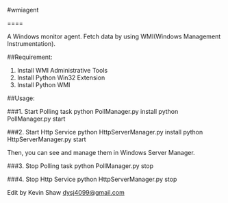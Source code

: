 #wmiagent

====

A Windows monitor agent. Fetch data by using WMI(Windows Management Instrumentation).

##Requirement:
1. Install WMI Administrative Tools
2. Install Python Win32 Extension
3. Install Python WMI

##Usage:

###1. Start Polling task
    python PollManager.py install
    python PollManager.py start

###2. Start Http Service
    python HttpServerManager.py install
    python HttpServerManager.py start

Then, you can see and manage them in Windows Server Manager.

###3. Stop Polling task
    python PollManager.py stop

###4. Stop Http Service
    python HttpServerManager.py stop

Edit by Kevin Shaw dysj4099@gmail.com
